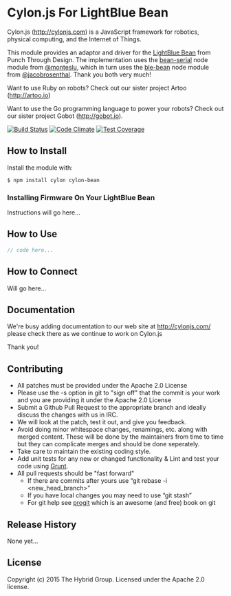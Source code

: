 # Cylon.js For LightBlue Bean

Cylon.js (http://cylonjs.com) is a JavaScript framework for robotics, physical computing, and the Internet of Things.

This module provides an adaptor and driver for the [LightBlue Bean](https://punchthrough.com/bean/) from Punch Through Design. The implementation uses the [bean-serial](https://github.com/monteslu/bean-serial) node module from [@monteslu](https://github.com/monteslu/), which in turn uses the [ble-bean](https://github.com/jacobrosenthal/ble-bean) node module from [@jacobrosenthal](https://github.com/jacobrosenthal/). Thank you both very much!

Want to use Ruby on robots? Check out our sister project Artoo (http://artoo.io)

Want to use the Go programming language to power your robots? Check out our sister project Gobot (http://gobot.io).

[![Build Status](https://secure.travis-ci.org/hybridgroup/cylon-bean.png?branch=master)](http://travis-ci.org/hybridgroup/cylon-bean) [![Code Climate](https://codeclimate.com/github/hybridgroup/cylon-bean/badges/gpa.svg)](https://codeclimate.com/github/hybridgroup/cylon-bean) [![Test Coverage](https://codeclimate.com/github/hybridgroup/cylon-bean/badges/coverage.svg)](https://codeclimate.com/github/hybridgroup/cylon-bean)

## How to Install

Install the module with:

    $ npm install cylon cylon-bean

### Installing Firmware On Your LightBlue Bean

Instructions will go here...

## How to Use

```javascript
// code here...
```

## How to Connect

Will go here...

## Documentation

We're busy adding documentation to our web site at http://cylonjs.com/ please check there as we continue to work on Cylon.js

Thank you!

## Contributing

* All patches must be provided under the Apache 2.0 License
* Please use the -s option in git to "sign off" that the commit is your work and you are providing it under the Apache 2.0 License
* Submit a Github Pull Request to the appropriate branch and ideally discuss the changes with us in IRC.
* We will look at the patch, test it out, and give you feedback.
* Avoid doing minor whitespace changes, renamings, etc. along with merged content. These will be done by the maintainers from time to time but they can complicate merges and should be done seperately.
* Take care to maintain the existing coding style.
* Add unit tests for any new or changed functionality & Lint and test your code using [Grunt](http://gruntjs.com/).
* All pull requests should be "fast forward"
  * If there are commits after yours use “git rebase -i <new_head_branch>”
  * If you have local changes you may need to use “git stash”
  * For git help see [progit](http://git-scm.com/book) which is an awesome (and free) book on git

## Release History

None yet...

## License
Copyright (c) 2015 The Hybrid Group. Licensed under the Apache 2.0 license.